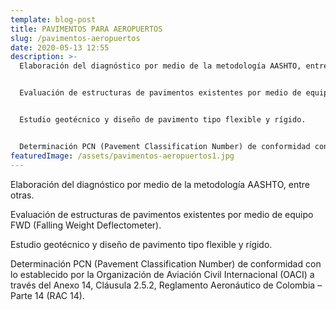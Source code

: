 ```yaml
---
template: blog-post
title: PAVIMENTOS PARA AEROPUERTOS
slug: /pavimentos-aeropuertos
date: 2020-05-13 12:55
description: >-
  Elaboración del diagnóstico por medio de la metodología AASHTO, entre otras.


  Evaluación de estructuras de pavimentos existentes por medio de equipo FWD (Falling Weight Deflectometer).


  Estudio geotécnico y diseño de pavimento tipo flexible y rígido.


  Determinación PCN (Pavement Classification Number) de conformidad con lo establecido por la Organización de Aviación Civil Internacional (OACI) a través del Anexo 14, Cláusula 2.5.2, Reglamento Aeronáutico de Colombia – Parte 14 (RAC 14).
featuredImage: /assets/pavimentos-aeropuertos1.jpg
---
```

Elaboración del diagnóstico por medio de la metodología AASHTO, entre otras.

Evaluación de estructuras de pavimentos existentes por medio de equipo FWD (Falling Weight Deflectometer).

Estudio geotécnico y diseño de pavimento tipo flexible y rígido.

Determinación PCN (Pavement Classification Number) de conformidad con lo establecido por la Organización de Aviación Civil Internacional (OACI) a través del Anexo 14, Cláusula 2.5.2, Reglamento Aeronáutico de Colombia – Parte 14 (RAC 14).